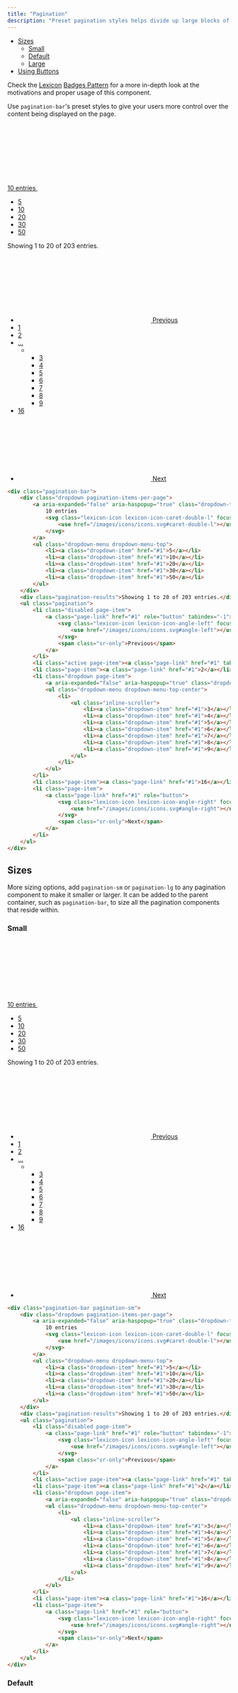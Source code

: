 ```yaml
---
title: "Pagination"
description: "Preset pagination styles helps divide up large blocks of content on your site or app."
---
```


<div class="nav-toc">

- [Sizes](#sizes)
    - [Small](#small)
    - [Default](#default)
    - [Large](#large)
- [Using Buttons](#using-buttons)

</div>

<div class="clay-site-alert alert alert-info">
	Check the <a href="https://liferay.design/lexicon/">Lexicon</a> <a href="https://liferay.design/lexicon/core-components/badges/">Badges Pattern</a> for a more in-depth look at the motivations and proper usage of this component.
</div>

Use `pagination-bar`'s preset styles to give your users more control over the content being displayed on the page.

<div class="sheet-example">
    <div class="pagination-bar">
        <div class="dropdown pagination-items-per-page">
            <a aria-expanded="false" aria-haspopup="true" class="dropdown-toggle" data-toggle="dropdown" href="#1" role="button">
                10 entries
                <svg class="lexicon-icon lexicon-icon-caret-double-l" focusable="false" role="presentation">
                    <use href="/images/icons/icons.svg#caret-double-l"></use>
                </svg>
            </a>
            <ul class="dropdown-menu dropdown-menu-top">
                <li><a class="dropdown-item" href="#1">5</a></li>
                <li><a class="dropdown-item" href="#1">10</a></li>
                <li><a class="dropdown-item" href="#1">20</a></li>
                <li><a class="dropdown-item" href="#1">30</a></li>
                <li><a class="dropdown-item" href="#1">50</a></li>
            </ul>
        </div>
        <div class="pagination-results">Showing 1 to 20 of 203 entries.</div>
        <ul class="pagination">
            <li class="disabled page-item">
                <a class="page-link" href="#1" role="button" tabindex="-1">
                    <svg class="lexicon-icon lexicon-icon-angle-left" focusable="false" role="presentation">
                        <use href="/images/icons/icons.svg#angle-left"></use>
                    </svg>
                    <span class="sr-only">Previous</span>
                </a>
            </li>
            <li class="active page-item"><a class="page-link" href="#1" tabindex="-1">1</a></li>
            <li class="page-item"><a class="page-link" href="#1">2</a></li>
            <li class="dropdown page-item">
                <a aria-expanded="false" aria-haspopup="true" class="dropdown-toggle page-link" data-toggle="dropdown" href="#1" role="button">...</a>
                <ul class="dropdown-menu dropdown-menu-top-center">
                    <li>
                        <ul class="inline-scroller">
                            <li><a class="dropdown-item" href="#1">3</a></li>
                            <li><a class="dropdown-item" href="#1">4</a></li>
                            <li><a class="dropdown-item" href="#1">5</a></li>
                            <li><a class="dropdown-item" href="#1">6</a></li>
                            <li><a class="dropdown-item" href="#1">7</a></li>
                            <li><a class="dropdown-item" href="#1">8</a></li>
                            <li><a class="dropdown-item" href="#1">9</a></li>
                        </ul>
                    </li>
                </ul>
            </li>
            <li class="page-item"><a class="page-link" href="#1">16</a></li>
            <li class="page-item">
                <a class="page-link" href="#1" role="button">
                    <svg class="lexicon-icon lexicon-icon-angle-right" focusable="false" role="presentation">
                        <use href="/images/icons/icons.svg#angle-right"></use>
                    </svg>
                    <span class="sr-only">Next</span>
                </a>
            </li>
        </ul>
    </div>
</div>

```html
<div class="pagination-bar">
    <div class="dropdown pagination-items-per-page">
        <a aria-expanded="false" aria-haspopup="true" class="dropdown-toggle" data-toggle="dropdown" href="#1" role="button">
            10 entries
            <svg class="lexicon-icon lexicon-icon-caret-double-l" focusable="false" role="presentation">
                <use href="/images/icons/icons.svg#caret-double-l"></use>
            </svg>
        </a>
        <ul class="dropdown-menu dropdown-menu-top">
            <li><a class="dropdown-item" href="#1">5</a></li>
            <li><a class="dropdown-item" href="#1">10</a></li>
            <li><a class="dropdown-item" href="#1">20</a></li>
            <li><a class="dropdown-item" href="#1">30</a></li>
            <li><a class="dropdown-item" href="#1">50</a></li>
        </ul>
    </div>
    <div class="pagination-results">Showing 1 to 20 of 203 entries.</div>
    <ul class="pagination">
        <li class="disabled page-item">
            <a class="page-link" href="#1" role="button" tabindex="-1">
                <svg class="lexicon-icon lexicon-icon-angle-left" focusable="false" role="presentation">
                    <use href="/images/icons/icons.svg#angle-left"></use>
                </svg>
                <span class="sr-only">Previous</span>
            </a>
        </li>
        <li class="active page-item"><a class="page-link" href="#1" tabindex="-1">1</a></li>
        <li class="page-item"><a class="page-link" href="#1">2</a></li>
        <li class="dropdown page-item">
            <a aria-expanded="false" aria-haspopup="true" class="dropdown-toggle page-link" data-toggle="dropdown" href="#1" role="button">...</a>
            <ul class="dropdown-menu dropdown-menu-top-center">
                <li>
                    <ul class="inline-scroller">
                        <li><a class="dropdown-item" href="#1">3</a></li>
                        <li><a class="dropdown-item" href="#1">4</a></li>
                        <li><a class="dropdown-item" href="#1">5</a></li>
                        <li><a class="dropdown-item" href="#1">6</a></li>
                        <li><a class="dropdown-item" href="#1">7</a></li>
                        <li><a class="dropdown-item" href="#1">8</a></li>
                        <li><a class="dropdown-item" href="#1">9</a></li>
                    </ul>
                </li>
            </ul>
        </li>
        <li class="page-item"><a class="page-link" href="#1">16</a></li>
        <li class="page-item">
            <a class="page-link" href="#1" role="button">
                <svg class="lexicon-icon lexicon-icon-angle-right" focusable="false" role="presentation">
                    <use href="/images/icons/icons.svg#angle-right"></use>
                </svg>
                <span class="sr-only">Next</span>
            </a>
        </li>
    </ul>
</div>
```

## Sizes

More sizing options, add `pagination-sm` or `pagination-lg` to any pagination component to make it smaller or larger. It can be added to the parent container, such as `pagination-bar`, to size all the pagination components that reside within.

### Small

<div class="sheet-example">
    <div class="pagination-bar pagination-sm">
        <div class="dropdown pagination-items-per-page">
            <a aria-expanded="false" aria-haspopup="true" class="dropdown-toggle" data-toggle="dropdown" href="#1" role="button">
                10 entries
                <svg class="lexicon-icon lexicon-icon-caret-double-l" focusable="false" role="presentation">
                    <use href="/images/icons/icons.svg#caret-double-l"></use>
                </svg>
            </a>
            <ul class="dropdown-menu dropdown-menu-top">
                <li><a class="dropdown-item" href="#1">5</a></li>
                <li><a class="dropdown-item" href="#1">10</a></li>
                <li><a class="dropdown-item" href="#1">20</a></li>
                <li><a class="dropdown-item" href="#1">30</a></li>
                <li><a class="dropdown-item" href="#1">50</a></li>
            </ul>
        </div>
        <div class="pagination-results">Showing 1 to 20 of 203 entries.</div>
        <ul class="pagination">
            <li class="disabled page-item">
                <a class="page-link" href="#1" role="button" tabindex="-1">
                    <svg class="lexicon-icon lexicon-icon-angle-left" focusable="false" role="presentation">
                        <use href="/images/icons/icons.svg#angle-left"></use>
                    </svg>
                    <span class="sr-only">Previous</span>
                </a>
            </li>
            <li class="active page-item"><a class="page-link" href="#1" tabindex="-1">1</a></li>
            <li class="page-item"><a class="page-link" href="#1">2</a></li>
            <li class="dropdown page-item">
                <a aria-expanded="false" aria-haspopup="true" class="dropdown-toggle page-link" data-toggle="dropdown" href="#1" role="button">...</a>
                <ul class="dropdown-menu dropdown-menu-top-center">
                    <li>
                        <ul class="inline-scroller">
                            <li><a class="dropdown-item" href="#1">3</a></li>
                            <li><a class="dropdown-item" href="#1">4</a></li>
                            <li><a class="dropdown-item" href="#1">5</a></li>
                            <li><a class="dropdown-item" href="#1">6</a></li>
                            <li><a class="dropdown-item" href="#1">7</a></li>
                            <li><a class="dropdown-item" href="#1">8</a></li>
                            <li><a class="dropdown-item" href="#1">9</a></li>
                        </ul>
                    </li>
                </ul>
            </li>
            <li class="page-item"><a class="page-link" href="#1">16</a></li>
            <li class="page-item">
                <a class="page-link" href="#1" role="button">
                    <svg class="lexicon-icon lexicon-icon-angle-right" focusable="false" role="presentation">
                        <use href="/images/icons/icons.svg#angle-right"></use>
                    </svg>
                    <span class="sr-only">Next</span>
                </a>
            </li>
        </ul>
    </div>
</div>

```html
<div class="pagination-bar pagination-sm">
    <div class="dropdown pagination-items-per-page">
        <a aria-expanded="false" aria-haspopup="true" class="dropdown-toggle" data-toggle="dropdown" href="#1" role="button">
            10 entries
            <svg class="lexicon-icon lexicon-icon-caret-double-l" focusable="false" role="presentation">
                <use href="/images/icons/icons.svg#caret-double-l"></use>
            </svg>
        </a>
        <ul class="dropdown-menu dropdown-menu-top">
            <li><a class="dropdown-item" href="#1">5</a></li>
            <li><a class="dropdown-item" href="#1">10</a></li>
            <li><a class="dropdown-item" href="#1">20</a></li>
            <li><a class="dropdown-item" href="#1">30</a></li>
            <li><a class="dropdown-item" href="#1">50</a></li>
        </ul>
    </div>
    <div class="pagination-results">Showing 1 to 20 of 203 entries.</div>
    <ul class="pagination">
        <li class="disabled page-item">
            <a class="page-link" href="#1" role="button" tabindex="-1">
                <svg class="lexicon-icon lexicon-icon-angle-left" focusable="false" role="presentation">
                    <use href="/images/icons/icons.svg#angle-left"></use>
                </svg>
                <span class="sr-only">Previous</span>
            </a>
        </li>
        <li class="active page-item"><a class="page-link" href="#1" tabindex="-1">1</a></li>
        <li class="page-item"><a class="page-link" href="#1">2</a></li>
        <li class="dropdown page-item">
            <a aria-expanded="false" aria-haspopup="true" class="dropdown-toggle page-link" data-toggle="dropdown" href="#1" role="button">...</a>
            <ul class="dropdown-menu dropdown-menu-top-center">
                <li>
                    <ul class="inline-scroller">
                        <li><a class="dropdown-item" href="#1">3</a></li>
                        <li><a class="dropdown-item" href="#1">4</a></li>
                        <li><a class="dropdown-item" href="#1">5</a></li>
                        <li><a class="dropdown-item" href="#1">6</a></li>
                        <li><a class="dropdown-item" href="#1">7</a></li>
                        <li><a class="dropdown-item" href="#1">8</a></li>
                        <li><a class="dropdown-item" href="#1">9</a></li>
                    </ul>
                </li>
            </ul>
        </li>
        <li class="page-item"><a class="page-link" href="#1">16</a></li>
        <li class="page-item">
            <a class="page-link" href="#1" role="button">
                <svg class="lexicon-icon lexicon-icon-angle-right" focusable="false" role="presentation">
                    <use href="/images/icons/icons.svg#angle-right"></use>
                </svg>
                <span class="sr-only">Next</span>
            </a>
        </li>
    </ul>
</div>
```

### Default

<div class="sheet-example">
    <div class="pagination-bar">
        <div class="dropdown pagination-items-per-page">
            <a aria-expanded="false" aria-haspopup="true" class="dropdown-toggle" data-toggle="dropdown" href="#1" role="button">
                10 entries
                <svg class="lexicon-icon lexicon-icon-caret-double-l" focusable="false" role="presentation">
                    <use href="/images/icons/icons.svg#caret-double-l"></use>
                </svg>
            </a>
            <ul class="dropdown-menu dropdown-menu-top">
                <li><a class="dropdown-item" href="#1">5</a></li>
                <li><a class="dropdown-item" href="#1">10</a></li>
                <li><a class="dropdown-item" href="#1">20</a></li>
                <li><a class="dropdown-item" href="#1">30</a></li>
                <li><a class="dropdown-item" href="#1">50</a></li>
            </ul>
        </div>
        <div class="pagination-results">Showing 1 to 20 of 203 entries.</div>
        <ul class="pagination">
            <li class="disabled page-item">
                <a class="page-link" href="#1" role="button" tabindex="-1">
                    <svg class="lexicon-icon lexicon-icon-angle-left" focusable="false" role="presentation">
                        <use href="/images/icons/icons.svg#angle-left"></use>
                    </svg>
                    <span class="sr-only">Previous</span>
                </a>
            </li>
            <li class="active page-item"><a class="page-link" href="#1" tabindex="-1">1</a></li>
            <li class="page-item"><a class="page-link" href="#1">2</a></li>
            <li class="dropdown page-item">
                <a aria-expanded="false" aria-haspopup="true" class="dropdown-toggle page-link" data-toggle="dropdown" href="#1" role="button">...</a>
                <ul class="dropdown-menu dropdown-menu-top-center">
                    <li>
                        <ul class="inline-scroller">
                            <li><a class="dropdown-item" href="#1">3</a></li>
                            <li><a class="dropdown-item" href="#1">4</a></li>
                            <li><a class="dropdown-item" href="#1">5</a></li>
                            <li><a class="dropdown-item" href="#1">6</a></li>
                            <li><a class="dropdown-item" href="#1">7</a></li>
                            <li><a class="dropdown-item" href="#1">8</a></li>
                            <li><a class="dropdown-item" href="#1">9</a></li>
                        </ul>
                    </li>
                </ul>
            </li>
            <li class="page-item"><a class="page-link" href="#1">16</a></li>
            <li class="page-item">
                <a class="page-link" href="#1" role="button">
                    <svg class="lexicon-icon lexicon-icon-angle-right" focusable="false" role="presentation">
                        <use href="/images/icons/icons.svg#angle-right"></use>
                    </svg>
                    <span class="sr-only">Next</span>
                </a>
            </li>
        </ul>
    </div>
</div>

```html
<div class="pagination-bar">
    <div class="dropdown pagination-items-per-page">
        <a aria-expanded="false" aria-haspopup="true" class="dropdown-toggle" data-toggle="dropdown" href="#1" role="button">
            10 entries
            <svg class="lexicon-icon lexicon-icon-caret-double-l" focusable="false" role="presentation">
                <use href="/images/icons/icons.svg#caret-double-l"></use>
            </svg>
        </a>
        <ul class="dropdown-menu dropdown-menu-top">
            <li><a class="dropdown-item" href="#1">5</a></li>
            <li><a class="dropdown-item" href="#1">10</a></li>
            <li><a class="dropdown-item" href="#1">20</a></li>
            <li><a class="dropdown-item" href="#1">30</a></li>
            <li><a class="dropdown-item" href="#1">50</a></li>
        </ul>
    </div>
    <div class="pagination-results">Showing 1 to 20 of 203 entries.</div>
    <ul class="pagination">
        <li class="disabled page-item">
            <a class="page-link" href="#1" role="button" tabindex="-1">
                <svg class="lexicon-icon lexicon-icon-angle-left" focusable="false" role="presentation">
                    <use href="/images/icons/icons.svg#angle-left"></use>
                </svg>
                <span class="sr-only">Previous</span>
            </a>
        </li>
        <li class="active page-item"><a class="page-link" href="#1" tabindex="-1">1</a></li>
        <li class="page-item"><a class="page-link" href="#1">2</a></li>
        <li class="dropdown page-item">
            <a aria-expanded="false" aria-haspopup="true" class="dropdown-toggle page-link" data-toggle="dropdown" href="#1" role="button">...</a>
            <ul class="dropdown-menu dropdown-menu-top-center">
                <li>
                    <ul class="inline-scroller">
                        <li><a class="dropdown-item" href="#1">3</a></li>
                        <li><a class="dropdown-item" href="#1">4</a></li>
                        <li><a class="dropdown-item" href="#1">5</a></li>
                        <li><a class="dropdown-item" href="#1">6</a></li>
                        <li><a class="dropdown-item" href="#1">7</a></li>
                        <li><a class="dropdown-item" href="#1">8</a></li>
                        <li><a class="dropdown-item" href="#1">9</a></li>
                    </ul>
                </li>
            </ul>
        </li>
        <li class="page-item"><a class="page-link" href="#1">16</a></li>
        <li class="page-item">
            <a class="page-link" href="#1" role="button">
                <svg class="lexicon-icon lexicon-icon-angle-right" focusable="false" role="presentation">
                    <use href="/images/icons/icons.svg#angle-right"></use>
                </svg>
                <span class="sr-only">Next</span>
            </a>
        </li>
    </ul>
</div>
```

### Large

<div class="sheet-example">
    <div class="pagination-bar pagination-lg">
        <div class="dropdown pagination-items-per-page">
            <a aria-expanded="false" aria-haspopup="true" class="dropdown-toggle" data-toggle="dropdown" href="#1" role="button">
                10 entries
                <svg class="lexicon-icon lexicon-icon-caret-double-l" focusable="false" role="presentation">
                    <use href="/images/icons/icons.svg#caret-double-l"></use>
                </svg>
            </a>
            <ul class="dropdown-menu dropdown-menu-top">
                <li><a class="dropdown-item" href="#1">5</a></li>
                <li><a class="dropdown-item" href="#1">10</a></li>
                <li><a class="dropdown-item" href="#1">20</a></li>
                <li><a class="dropdown-item" href="#1">30</a></li>
                <li><a class="dropdown-item" href="#1">50</a></li>
            </ul>
        </div>
        <div class="pagination-results">Showing 1 to 20 of 203 entries.</div>
        <ul class="pagination">
            <li class="disabled page-item">
                <a class="page-link" href="#1" role="button" tabindex="-1">
                    <svg class="lexicon-icon lexicon-icon-angle-left" focusable="false" role="presentation">
                        <use href="/images/icons/icons.svg#angle-left"></use>
                    </svg>
                    <span class="sr-only">Previous</span>
                </a>
            </li>
            <li class="active page-item"><a class="page-link" href="#1" tabindex="-1">1</a></li>
            <li class="page-item"><a class="page-link" href="#1">2</a></li>
            <li class="dropdown page-item">
                <a aria-expanded="false" aria-haspopup="true" class="dropdown-toggle page-link" data-toggle="dropdown" href="#1" role="button">...</a>
                <ul class="dropdown-menu dropdown-menu-top-center">
                    <li>
                        <ul class="inline-scroller">
                            <li><a class="dropdown-item" href="#1">3</a></li>
                            <li><a class="dropdown-item" href="#1">4</a></li>
                            <li><a class="dropdown-item" href="#1">5</a></li>
                            <li><a class="dropdown-item" href="#1">6</a></li>
                            <li><a class="dropdown-item" href="#1">7</a></li>
                            <li><a class="dropdown-item" href="#1">8</a></li>
                            <li><a class="dropdown-item" href="#1">9</a></li>
                        </ul>
                    </li>
                </ul>
            </li>
            <li class="page-item"><a class="page-link" href="#1">16</a></li>
            <li class="page-item">
                <a class="page-link" href="#1" role="button">
                    <svg class="lexicon-icon lexicon-icon-angle-right" focusable="false" role="presentation">
                        <use href="/images/icons/icons.svg#angle-right"></use>
                    </svg>
                    <span class="sr-only">Next</span>
                </a>
            </li>
        </ul>
    </div>
</div>

```html
<div class="pagination-bar pagination-lg">
    <div class="dropdown pagination-items-per-page">
        <a aria-expanded="false" aria-haspopup="true" class="dropdown-toggle" data-toggle="dropdown" href="#1" role="button">
            10 entries
            <svg class="lexicon-icon lexicon-icon-caret-double-l" focusable="false" role="presentation">
                <use href="/images/icons/icons.svg#caret-double-l"></use>
            </svg>
        </a>
        <ul class="dropdown-menu dropdown-menu-top">
            <li><a class="dropdown-item" href="#1">5</a></li>
            <li><a class="dropdown-item" href="#1">10</a></li>
            <li><a class="dropdown-item" href="#1">20</a></li>
            <li><a class="dropdown-item" href="#1">30</a></li>
            <li><a class="dropdown-item" href="#1">50</a></li>
        </ul>
    </div>
    <div class="pagination-results">Showing 1 to 20 of 203 entries.</div>
    <ul class="pagination">
        <li class="disabled page-item">
            <a class="page-link" href="#1" role="button" tabindex="-1">
                <svg class="lexicon-icon lexicon-icon-angle-left" focusable="false" role="presentation">
                    <use href="/images/icons/icons.svg#angle-left"></use>
                </svg>
                <span class="sr-only">Previous</span>
            </a>
        </li>
        <li class="active page-item"><a class="page-link" href="#1" tabindex="-1">1</a></li>
        <li class="page-item"><a class="page-link" href="#1">2</a></li>
        <li class="dropdown page-item">
            <a aria-expanded="false" aria-haspopup="true" class="dropdown-toggle page-link" data-toggle="dropdown" href="#1" role="button">...</a>
            <ul class="dropdown-menu dropdown-menu-top-center">
                <li>
                    <ul class="inline-scroller">
                        <li><a class="dropdown-item" href="#1">3</a></li>
                        <li><a class="dropdown-item" href="#1">4</a></li>
                        <li><a class="dropdown-item" href="#1">5</a></li>
                        <li><a class="dropdown-item" href="#1">6</a></li>
                        <li><a class="dropdown-item" href="#1">7</a></li>
                        <li><a class="dropdown-item" href="#1">8</a></li>
                        <li><a class="dropdown-item" href="#1">9</a></li>
                    </ul>
                </li>
            </ul>
        </li>
        <li class="page-item"><a class="page-link" href="#1">16</a></li>
        <li class="page-item">
            <a class="page-link" href="#1" role="button">
                <svg class="lexicon-icon lexicon-icon-angle-right" focusable="false" role="presentation">
                    <use href="/images/icons/icons.svg#angle-right"></use>
                </svg>
                <span class="sr-only">Next</span>
            </a>
        </li>
    </ul>
</div>
```

### Using Buttons

<div class="sheet-example">
    <div class="pagination-bar">
        <div class="dropdown pagination-items-per-page">
            <button aria-expanded="false" aria-haspopup="true" class="btn btn-unstyled dropdown-toggle" data-toggle="dropdown" type="button">
                10 entries
                <svg class="lexicon-icon lexicon-icon-caret-double-l" focusable="false" role="presentation">
                    <use href="/images/icons/icons.svg#caret-double-l"></use>
                </svg>
            </button>
            <ul class="dropdown-menu dropdown-menu-top">
                <li><a class="dropdown-item" href="#1">5</a></li>
                <li><a class="dropdown-item" href="#1">10</a></li>
                <li><a class="dropdown-item" href="#1">20</a></li>
                <li><a class="dropdown-item" href="#1">30</a></li>
                <li><a class="dropdown-item" href="#1">50</a></li>
            </ul>
        </div>
        <div class="pagination-results">Showing 1 to 20 of 203 entries.</div>
        <ul class="pagination">
            <li class="disabled page-item">
                <button class="btn btn-unstyled page-link" disabled="" type="button">
                    <svg class="lexicon-icon lexicon-icon-angle-left" focusable="false" role="presentation">
                        <use href="/images/icons/icons.svg#angle-left"></use>
                    </svg>
                    <span class="sr-only">Previous</span>
                </button>
            </li>
            <li class="active page-item">
                <button class="btn btn-unstyled page-link" tabindex="-1" type="button">1</button>
            </li>
            <li class="page-item">
                <button class="btn btn-unstyled page-link" type="button">2</button>
            </li>
            <li class="dropdown page-item">
                <button aria-expanded="false" aria-haspopup="true" class="btn btn-unstyled dropdown-toggle page-link" data-toggle="dropdown" type="button">...</button>
                <ul class="dropdown-menu dropdown-menu-top-center">
                    <li>
                        <ul class="inline-scroller">
                            <li><a class="dropdown-item" href="#1">3</a></li>
                            <li><a class="dropdown-item" href="#1">4</a></li>
                            <li><a class="dropdown-item" href="#1">5</a></li>
                            <li><a class="dropdown-item" href="#1">6</a></li>
                            <li><a class="dropdown-item" href="#1">7</a></li>
                            <li><a class="dropdown-item" href="#1">8</a></li>
                            <li><a class="dropdown-item" href="#1">9</a></li>
                        </ul>
                    </li>
                </ul>
            </li>
            <li class="page-item">
                <button class="btn btn-unstyled page-link" type="button">16</button>
            </li>
            <li class="page-item">
                <button class="btn btn-unstyled page-link" type="button">
                    <svg class="lexicon-icon lexicon-icon-angle-right" focusable="false" role="presentation">
                        <use href="/images/icons/icons.svg#angle-right"></use>
                    </svg>
                    <span class="sr-only">Next</span>
                </button>
            </li>
        </ul>
    </div>
</div>

```html
<div class="pagination-bar">
    <div class="dropdown pagination-items-per-page">
        <button aria-expanded="false" aria-haspopup="true" class="btn btn-unstyled dropdown-toggle" data-toggle="dropdown" type="button">
            10 entries
            <svg class="lexicon-icon lexicon-icon-caret-double-l" focusable="false" role="presentation">
                <use href="/images/icons/icons.svg#caret-double-l"></use>
            </svg>
        </button>
        <ul class="dropdown-menu dropdown-menu-top">
            <li><a class="dropdown-item" href="#1">5</a></li>
            <li><a class="dropdown-item" href="#1">10</a></li>
            <li><a class="dropdown-item" href="#1">20</a></li>
            <li><a class="dropdown-item" href="#1">30</a></li>
            <li><a class="dropdown-item" href="#1">50</a></li>
        </ul>
    </div>
    <div class="pagination-results">Showing 1 to 20 of 203 entries.</div>
    <ul class="pagination">
        <li class="disabled page-item">
            <button class="btn btn-unstyled page-link" disabled="" type="button">
                <svg class="lexicon-icon lexicon-icon-angle-left" focusable="false" role="presentation">
                    <use href="/images/icons/icons.svg#angle-left"></use>
                </svg>
                <span class="sr-only">Previous</span>
            </button>
        </li>
        <li class="active page-item">
            <button class="btn btn-unstyled page-link" tabindex="-1" type="button">1</button>
        </li>
        <li class="page-item">
            <button class="btn btn-unstyled page-link" type="button">2</button>
        </li>
        <li class="dropdown page-item">
            <button aria-expanded="false" aria-haspopup="true" class="btn btn-unstyled dropdown-toggle page-link" data-toggle="dropdown" type="button">...</button>
            <ul class="dropdown-menu dropdown-menu-top-center">
                <li>
                    <ul class="inline-scroller">
                        <li><a class="dropdown-item" href="#1">3</a></li>
                        <li><a class="dropdown-item" href="#1">4</a></li>
                        <li><a class="dropdown-item" href="#1">5</a></li>
                        <li><a class="dropdown-item" href="#1">6</a></li>
                        <li><a class="dropdown-item" href="#1">7</a></li>
                        <li><a class="dropdown-item" href="#1">8</a></li>
                        <li><a class="dropdown-item" href="#1">9</a></li>
                    </ul>
                </li>
            </ul>
        </li>
        <li class="page-item">
            <button class="btn btn-unstyled page-link" type="button">16</button>
        </li>
        <li class="page-item">
            <button class="btn btn-unstyled page-link" type="button">
                <svg class="lexicon-icon lexicon-icon-angle-right" focusable="false" role="presentation">
                    <use href="/images/icons/icons.svg#angle-right"></use>
                </svg>
                <span class="sr-only">Next</span>
            </button>
        </li>
    </ul>
</div>
```
